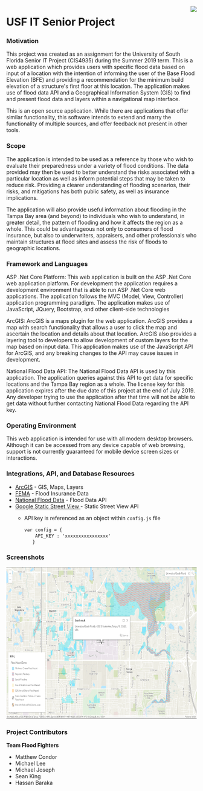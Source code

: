 <a target="_blank" href="https://www.usf.edu/it"><img align="right" src="https://cdn.usf.edu/_resources/images/v3/global/png/logo-classic-stacked.png"></a>
# USF IT Senior Project

### Motivation 
This project was created as an assignment for the University of South Florida Senior IT Project (CIS4935) during the Summer 2019 term. This is a web application which provides users with specific flood data based on input of a location with the intention of informing the user of the Base Flood Elevation (BFE) and providing a recommendation for the minimum  build elevation of a structure's first floor at this location. The application makes use of flood data API and a Geographical Information System (GIS) to find and present flood data and layers within a navigational map interface.  

This is an open source application. While there are applications that offer similar functionality, this software intends to extend and marry the functionality of multiple sources, and offer feedback not present in other tools. 

### Scope
The application is intended to be used as a reference by those who wish to evaluate their preparedness under a variety of flood conditions. The data provided may then be used to better understand the risks associated with a particular location as well as inform potential steps that may be taken to reduce risk. Providing a clearer understanding of flooding scenarios, their risks, and mitigations has both public safety, as well as insurance implications.

The application will also provide useful information about flooding in the Tampa Bay area (and beyond) to individuals who wish to understand, in greater detail, the pattern of flooding and how it affects the region as a whole. This could be advantageous not only to consumers of flood insurance, but also to underwriters, appraisers, and other professionals who maintain structures at flood sites and assess the risk of floods to geographic locations. 

### Framework and Languages
ASP .Net Core Platform:  This web application is built on the ASP .Net Core web application platform.  For development the application requires a development environment that is able to run ASP .Net Core web applications. The application follows the MVC (Model, View, Controller) application programming paradigm. The application makes use of JavaScript, JQuery, Bootstrap, and other client-side technologies

ArcGIS: ArcGIS is a maps plugin for the web application. ArcGIS provides a map with search functionality that allows a user to click the map and ascertain the location and details about that location. ArcGIS also provides a layering tool to developers to allow development of custom layers for the map based on input data. This application makes use of the JavaScript API for ArcGIS, and any breaking changes to the API may cause issues in development. 

National Flood Data API:  The National Flood Data API is used by this application. The application queries against this API to get data for specific locations and the Tampa Bay region as a whole. The license key for this application expires after the due date of this project at the end of July 2019. Any developer trying to use the application after that time will not be able to get data without further contacting National Flood Data regarding the API key. 

### Operating Environment
This web application is intended for use with all modern desktop browsers. Although it can be accessed from any device capable of web browsing, support is not currently guaranteed for mobile device screen sizes or interactions.

### Integrations, API, and Database Resources
- <a href="https://developers.arcgis.com/" target="_blank">ArcGIS</a> - GIS, Maps, Layers
- <a href="https://www.fema.gov/flood-insurance-rate-map-firm" target="_blank">FEMA</a> - Flood Insurance Data
- <a href="http://nationalflooddata.com/flood/floodapi/" target="_blank">National Flood Data</a> - Flood Data API
- <a href="https://developers.google.com/maps/documentation/streetview/intro" target="_blank">Google Static Street View </a> - Static Street View API 
  * API key is referenced as an object within `config.js` file 
  
    ```
    var config = {
        API_KEY : 'xxxxxxxxxxxxxxxx'
       }
    ```

### Screenshots
<img width="800" height="400" src="https://github.com/mcondorusf/SeniorProjectIT/blob/master/usf_flood_data.PNG?raw=true">



### Project Contributors
**Team Flood Fighters**
- Matthew Condor
- Michael Lee
- Michael Joseph
- Sean King
- Hassan Baraka
